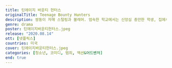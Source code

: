 ```yaml
---
title: 틴에이지 바운티 헌터스
originalTitle: Teenage Bounty Hunters
description: 쌍둥이 자매 스털링과 블레어. 엄숙한 학교에서는 신앙심 충만한 학생, 집에서는 엄마 아빠 말 잘 듣는 착한 딸. 학교가 끝나면? 죄짓고 도망 다니는 나쁜 놈들 사냥하는 범죄 저격수! 걸크러시 폭발하는 그녀들을 누구도 막을 수 없다.
genre: drama
poster: 틴에이지바운티헌터스.jpeg
release: "2020.08.14"
ott: [넷플릭스]
countries: 미국
cover: 틴에이지바운티헌터스.jpeg
categories: [청소년, 코미디, 범죄, 액션&어드벤처]
end: true
---
```

